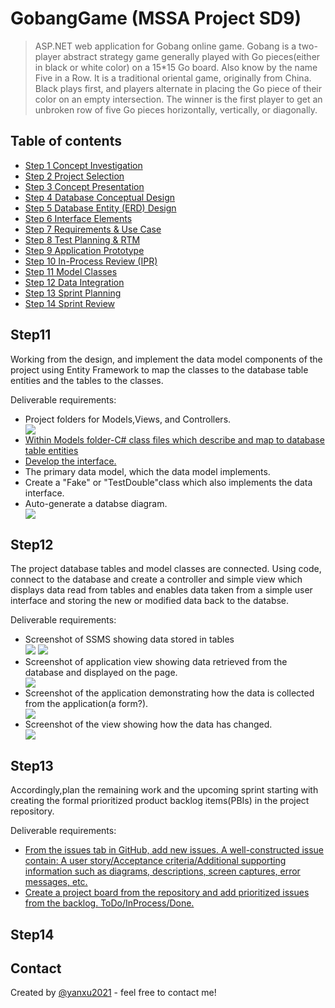 # GobangGame (MSSA Project SD9)
>ASP.NET web application for Gobang online game.
>Gobang is a two-player abstract strategy game generally played with Go pieces(either in black or white color) on a 15*15 Go board. Also know by the name Five in a Row.
>It is a traditional oriental game, originally from China. 
>Black plays first, and players alternate in placing the Go piece of their color on an empty intersection. 
>The winner is the first player to get an unbroken row of five Go pieces horizontally, vertically, or diagonally.

## Table of contents
* [Step 1 Concept Investigation](#Step1)
* [Step 2 Project Selection](#Step2)
* [Step 3 Concept Presentation](#step3)
* [Step 4 Database Conceptual Design](#step4)
* [Step 5 Database Entity (ERD) Design](#step5)
* [Step 6 Interface Elements](#step6)
* [Step 7 Requirements & Use Case](#step7)
* [Step 8 Test Planning & RTM](#step8)
* [Step 9 Application Prototype](#step9)
* [Step 10 In-Process Review (IPR)](#step10)
* [Step 11 Model Classes](#Step11)
* [Step 12 Data Integration](#Step12)
* [Step 13 Sprint Planning](#Step13)
* [Step 14 Sprint Review](#Step14)

## Step11
<p>Working from the design, and implement the data model components of the project using Entity Framework to map the classes to the database table entities and the tables to the classes.</p>
<p>Deliverable requirements:
  <ul>
    <li>Project folders for Models,Views, and Controllers.</a></li>
    <img src="https://github.com/yanxu2021/GobangGame/blob/master/ScreenShots/1Folders%20for%20MVC.JPG">
    <li><a href="https://github.com/yanxu2021/GobangGame/tree/master/GobangGame/Models">Within Models folder-C# class files which describe and map to database table entities</a></li>
    <li><a href='https://github.com/yanxu2021/GobangGame/blob/master/GobangGame/Models/IGameRepository.cs'>Develop the interface.</a></li>
    <li>The primary data model, which the data model implements.</li>
    <li>Create a "Fake" or "TestDouble"class which also implements the data interface.</li>
    <li>Auto-generate a databse diagram.</li>
    <img src="https://github.com/yanxu2021/Gobang-Game-With-Computer/blob/main/Gobang%20Game%20ERD.JPG">
    </ul>
  </p>
  
## Step12
<p>The project database tables and model classes are connected. Using code, connect to the database and create a controller and simple view which displays data read from tables and enables data taken from a simple user interface and storing the new or modified data back to the databse.</p>
<p>Deliverable requirements:
  <ul>
    <li>Screenshot of SSMS showing data stored in tables</li>
    <img src="https://github.com/yanxu2021/GobangGame/blob/master/ScreenShots/9.JPG">
    <img src="https://github.com/yanxu2021/GobangGame/blob/master/ScreenShots/17%20View%20Tabels.JPG">
    <li>Screenshot of application view showing data retrieved from the database and displayed on the page.</li>
       <img src="https://github.com/yanxu2021/GobangGame/blob/master/ScreenShots/12.JPG">
    <li>Screenshot of the application demonstrating how the data is collected from the application(a form?).</li>
       <img src="https://github.com/yanxu2021/GobangGame/blob/master/ScreenShots/17%20View%20Tabels.JPG">
    <li>Screenshot of the view showing how the data has changed.</li>
       <img src="https://github.com/yanxu2021/GobangGame/blob/master/ScreenShots/13.JPG"> 
    </ul>
  </p>

## Step13
<p>Accordingly,plan the remaining work and the upcoming sprint starting with creating the formal prioritized product backlog items(PBIs) in the project repository.</p>
<p>Deliverable requirements:
  <ul>
    <li><a href="">From the issues tab in GitHub, add new issues. A well-constructed issue contain: A user story/Acceptance criteria/Additional supporting information such as diagrams, descriptions, screen captures, error messages, etc.</a></li>
    <li><a href="">Create a project board from the repository and add prioritized issues from the backlog. ToDo/InProcess/Done.</a></li>
    </ul>
  </p>

## Step14

## Contact
Created by [@yanxu2021](https://www.linkedin.com/in/yanxu2021/) - feel free to contact me!

